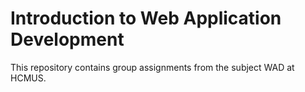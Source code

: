 # Introduction to Web Application Development

This repository contains group assignments from the subject WAD at HCMUS.
